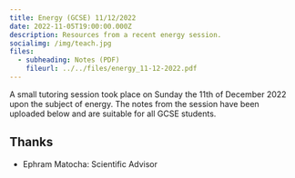```yaml
---
title: Energy (GCSE) 11/12/2022
date: 2022-11-05T19:00:00.000Z
description: Resources from a recent energy session.
socialimg: /img/teach.jpg
files:
  - subheading: Notes (PDF)
    fileurl: ../../files/energy_11-12-2022.pdf
---
```


A small tutoring session took place on Sunday the 11th of December 2022 upon the subject of energy. The notes from the session have been uploaded below and are suitable for all GCSE students.

## Thanks

- Ephram Matocha: Scientific Advisor
